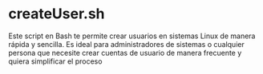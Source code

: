 # createUser.sh
Este script en Bash te permite crear usuarios en sistemas Linux de manera rápida y sencilla. Es ideal para administradores de sistemas o cualquier persona que necesite crear cuentas de usuario de manera frecuente y quiera simplificar el proceso
